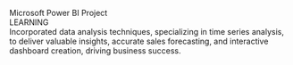 Microsoft Power BI Project  
LEARNING  
Incorporated data analysis techniques, specializing in time series analysis, to deliver valuable insights, accurate sales forecasting, and interactive dashboard creation, driving business success.
